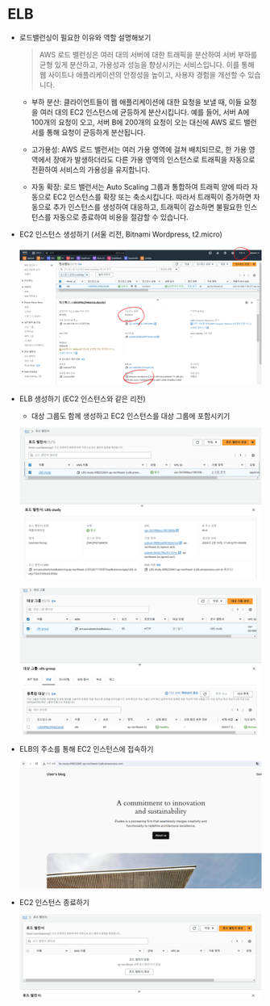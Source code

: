 # ELB  
- 로드밸런싱이 필요한 이유와 역할 설명해보기  
  > AWS 로드 밸런싱은 여러 대의 서버에 대한 트래픽을 분산하여 서버 부하를 균형 있게 분산하고, 가용성과 성능을 향상시키는 서비스입니다. 이를 통해 웹 사이트나 애플리케이션의 안정성을 높이고, 사용자 경험을 개선할 수 있습니다. 

  - 부하 분산: 클라이언트들이 웹 애플리케이션에 대한 요청을 보낼 때, 이들 요청을 여러 대의 EC2 인스턴스에 균등하게 분산시킵니다. 예를 들어, 서버 A에 100개의 요청이 오고, 서버 B에 200개의 요청이 오는 대신에 AWS 로드 밸런서를 통해 요청이 균등하게 분산됩니다.  

  - 고가용성: AWS 로드 밸런서는 여러 가용 영역에 걸쳐 배치되므로, 한 가용 영역에서 장애가 발생하더라도 다른 가용 영역의 인스턴스로 트래픽을 자동으로 전환하여 서비스의 가용성을 유지합니다.

  - 자동 확장: 로드 밸런서는 Auto Scaling 그룹과 통합하여 트래픽 양에 따라 자동으로 EC2 인스턴스를 확장 또는 축소시킵니다. 따라서 트래픽이 증가하면 자동으로 추가 인스턴스를 생성하여 대응하고, 트래픽이 감소하면 불필요한 인스턴스를 자동으로 종료하여 비용을 절감할 수 있습니다.  
  
  
- EC2 인스턴스 생성하기 (서울 리전, Bitnami Wordpress, t2.micro)  
  
  ![alt text](images/markdown-image.png)
  
- ELB 생성하기 (EC2 인스턴스와 같은 리전)  
  - 대상 그룹도 함께 생성하고 EC2 인스턴스를 대상 그룹에 포함시키기  
  
  ![alt text](images/markdown-image-1.png)  

  ![alt text](images/markdown-image-2.png)
  
- ELB의 주소를 통해 EC2 인스턴스에 접속하기  

  ![alt text](images/markdown-image-3.png)  
  
- EC2 인스턴스 종료하기  
  
  ![alt text](images/markdown-image-4.png) 
  